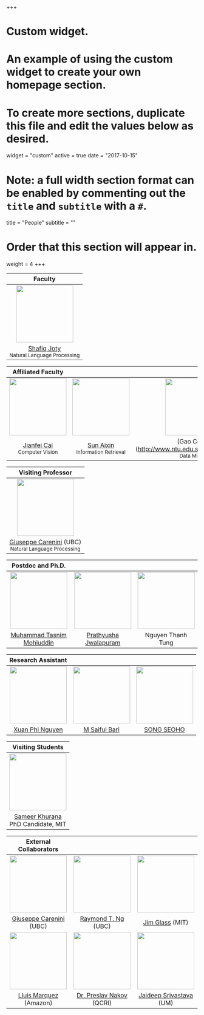 +++
# Custom widget.
# An example of using the custom widget to create your own homepage section.
# To create more sections, duplicate this file and edit the values below as desired.
widget = "custom"
active = true
date = "2017-10-15"
# Note: a full width section format can be enabled by commenting out the `title` and `subtitle` with a `#`.
title = "People"
subtitle = ""

# Order that this section will appear in.
weight = 4
+++




| Faculty |
|:---: |
| <img class="img-circle" style="width: 150px;" src="./person/Joty.jpg"> |
| [Shafiq Joty](https://raihanjoty.github.io/)<br><small>Natural Language Processing</small>|

| Affiliated Faculty | | | |
|:---: | :---: | :---: | :---: |
| <img class="img-circle" style="width: 150px;" src="./person/cai_.jpeg"> | <img class="img-circle" style="width: 150px;" src="./person/Aixin_.jpg"> | <img class="img-circle" style="width: 150px;" src="./person/gao_.jpg"> | <img class="img-circle" style="width: 150px;" src="./person/andre.jpg">|
| [Jianfei Cai](http://www.ntu.edu.sg/home/asjfcai/)<br> <small>Computer Vision</small> | [Sun Aixin](https://www.ntu.edu.sg/home/axsun/)<br> <small>Information Retrieval</small>| [Gao Cong] (http://www.ntu.edu.sg/home/gaocong/)<br> <small>Data Mining</small>| [Andrea Nanetti] (http://andreananetti.com) <br> <small>Digital Humanities</small>|

| Visiting Professor |
| :---: |
|<img class="img-circle" style="width: 150px;" src="./person/carenini.jpg">|
| [Giuseppe Carenini](http://www.cs.ubc.ca/~carenini/) (UBC) <br><small>Natural Language Processing</small>| 


|Postdoc and Ph.D. | | |
|:---: | :---: | :---: |
| <img class="img-circle" style="width: 150px;" src="./person/tasnim.jpg"> | <img class="img-circle" style="width: 150px;" src="./person/prathyusha.jpg"> | <img class="img-circle" style="width: 150px;" src="./person/thomas.jpg"> |
| [Muhammad Tasnim Mohiuddin](https://bd.linkedin.com/in/tasnimmohiuddin) | [Prathyusha Jwalapuram](https://researchweb.iiit.ac.in/~prathyusha.jwalapuram/) | Nguyen Thanh Tung |

|Research Assistant | | |
|:---: | :---: | :---: |
| <img class="img-circle" style="width: 150px;" src="./person/phi.jpg"> |<img class="img-circle" style="width: 150px;" src="./person/saiful.jpg"> |<img class="img-circle" style="width: 150px;" src="./person/song.jpg"> |
| [Xuan Phi Nguyen](https://www.linkedin.com/in/xuanphinguyen/) | [M Saiful Bari](http://775f4887654a19c7bf63f187f93b950a.blogspot.sg) | [SONG SEOHO](https://www.linkedin.com/in/seohosong/) |

|Visiting Students|
|:---:|
|<img class="img-circle" style="width: 150px;" src="./person/sameer.jpeg">|
|[Sameer Khurana](http://people.csail.mit.edu/sameerk/) <br> PhD Candidate, MIT |

|External Collaborators | | |
|:---: |:---: |:---: |
| <img class="img-circle" style="width: 150px;" src="./person/carenini.jpg"> | <img class="img-circle" style="width: 150px;" src="./person/Raymond_Ng.JPG"> | <img class="img-circle" style="width: 150px;" src="./person/glass.jpg"> |
|[Giuseppe Carenini](http://www.cs.ubc.ca/~carenini/) (UBC) <br>|[Raymond T. Ng](https://www.cs.ubc.ca/~rng/) (UBC)|[Jim Glass](https://www.csail.mit.edu/person/jim-glass) (MIT)|
| <img class="img-circle" style="width: 150px;" src="./person/marquez.jpeg"> | <img class="img-circle" style="width: 150px;" src="./person/preslav.jpg"> | <img class="img-circle" style="width: 150px;" src="./person/jaideep.jpg"> |
|[Lluis Marquez](https://scholar.google.com/citations?user=yFNUfjsAAAAJ&hl=en) (Amazon)<br>|[Dr. Preslav Nakov](http://people.ischool.berkeley.edu/~nakov/) (QCRI)|[Jaideep Srivastava](https://scholar.google.com/citations?user=Y4J5SOwAAAAJ&hl=en) (UM)|


